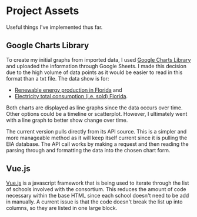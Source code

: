 # Project Assets
Useful things I've implemented thus far.

## Google Charts Library
To create my initial graphs from imported data, I used [Google Charts Library](https://developers.google.com/chart/) and uploaded the information through Google Sheets. I made this decision due to the high volume of data points as it would be easier to read in this format than a txt file. The data show is for: 
* [Renewable energy production in Florida](https://www.eia.gov/opendata/qb.php?sdid=SEDS.REPRB.FL.A) and 
* [Electricity total consumption (i.e. sold) Florida](https://www.eia.gov/opendata/qb.php?sdid=SEDS.ESTCB.FL.A).

Both charts are displayed as line graphs since the data occurs over time. Other options could be a timeline or scatterplot. However, I ultimately went with a line graph to better show change over time. 

The current version pulls directly from its API source. This is a simpler and more manageable method as it will keep itself current since it is pulling the EIA database. The API call works by making a request and then reading the parsing through and formatting the data into the chosen chart form.

## Vue.js
[Vue.js](https://vuejs.org/) is a javascript framework that is being used to iterate through the list of schools involved with the consortium. This reduces the amount of code necessary within the base HTML since each school doesn't need to be add in manually. A current issue is that the code doesn't break the list up into columns, so they are listed in one large block. 
